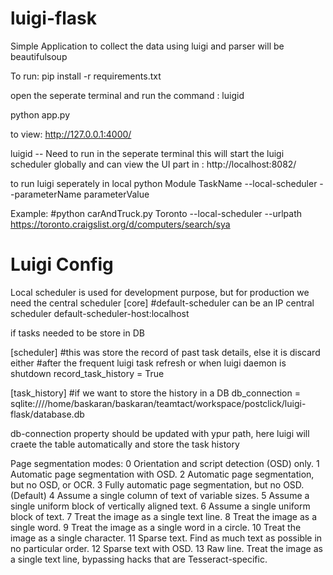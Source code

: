 # luigi-flask

Simple Application to collect the data using luigi and parser will be beautifulsoup

To run:
pip install -r requirements.txt

open the seperate terminal and run the command : luigid

python app.py

to view: http://127.0.0.1:4000/

luigid -- Need to run in the seperate terminal
this will start the luigi scheduler globally and can view the UI part in : http://localhost:8082/

to run luigi seperately in local
python Module TaskName --local-scheduler --parameterName parameterValue

Example:
#python carAndTruck.py Toronto --local-scheduler --urlpath https://toronto.craigslist.org/d/computers/search/sya

# Luigi Config
Local scheduler is used for development purpose, but for production we need the central scheduler
[core]
#default-scheduler can be an IP central scheduler
default-scheduler-host:localhost

if tasks needed to be store in DB

[scheduler]
#this was store the record of past task details, else it is discard either
#after the frequent luigi task refresh or when luigi daemon is shutdown
record_task_history = True

[task_history]
#if we want to store the history in a DB
db_connection = sqlite:////home/baskaran/baskaran/teamtact/workspace/postclick/luigi-flask/database.db

db-connection property should be updated with ypur path, here luigi will craete the table automatically and store the task history




Page segmentation modes:
  0    Orientation and script detection (OSD) only.
  1    Automatic page segmentation with OSD.
  2    Automatic page segmentation, but no OSD, or OCR.
  3    Fully automatic page segmentation, but no OSD. (Default)
  4    Assume a single column of text of variable sizes.
  5    Assume a single uniform block of vertically aligned text.
  6    Assume a single uniform block of text.
  7    Treat the image as a single text line.
  8    Treat the image as a single word.
  9    Treat the image as a single word in a circle.
 10    Treat the image as a single character.
 11    Sparse text. Find as much text as possible in no particular order.
 12    Sparse text with OSD.
 13    Raw line. Treat the image as a single text line,
                        bypassing hacks that are Tesseract-specific.
